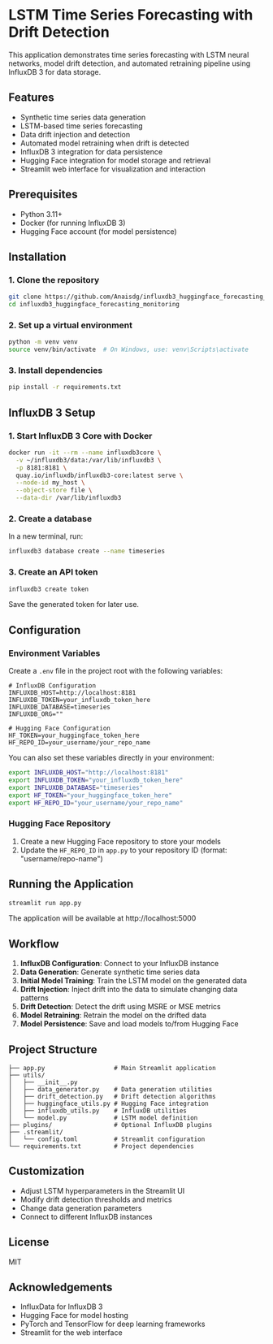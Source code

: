 # LSTM Time Series Forecasting with Drift Detection

This application demonstrates time series forecasting with LSTM neural networks, model drift detection, and automated retraining pipeline using InfluxDB 3 for data storage.

## Features

- Synthetic time series data generation
- LSTM-based time series forecasting
- Data drift injection and detection
- Automated model retraining when drift is detected
- InfluxDB 3 integration for data persistence
- Hugging Face integration for model storage and retrieval
- Streamlit web interface for visualization and interaction

## Prerequisites

- Python 3.11+ 
- Docker (for running InfluxDB 3)
- Hugging Face account (for model persistence)

## Installation

### 1. Clone the repository

```bash
git clone https://github.com/Anaisdg/influxdb3_huggingface_forecasting_monitoring.git
cd influxdb3_huggingface_forecasting_monitoring
```

### 2. Set up a virtual environment

```bash
python -m venv venv
source venv/bin/activate  # On Windows, use: venv\Scripts\activate
```

### 3. Install dependencies

```bash
pip install -r requirements.txt
```

## InfluxDB 3 Setup

### 1. Start InfluxDB 3 Core with Docker

```bash
docker run -it --rm --name influxdb3core \
  -v ~/influxdb3/data:/var/lib/influxdb3 \
  -p 8181:8181 \
  quay.io/influxdb/influxdb3-core:latest serve \
  --node-id my_host \
  --object-store file \
  --data-dir /var/lib/influxdb3
```

### 2. Create a database

In a new terminal, run:

```bash
influxdb3 database create --name timeseries
```

### 3. Create an API token

```bash
influxdb3 create token
```

Save the generated token for later use.

## Configuration

### Environment Variables

Create a `.env` file in the project root with the following variables:

```
# InfluxDB Configuration
INFLUXDB_HOST=http://localhost:8181
INFLUXDB_TOKEN=your_influxdb_token_here
INFLUXDB_DATABASE=timeseries
INFLUXDB_ORG=""

# Hugging Face Configuration
HF_TOKEN=your_huggingface_token_here
HF_REPO_ID=your_username/your_repo_name
```

You can also set these variables directly in your environment:

```bash
export INFLUXDB_HOST="http://localhost:8181"
export INFLUXDB_TOKEN="your_influxdb_token_here"
export INFLUXDB_DATABASE="timeseries"
export HF_TOKEN="your_huggingface_token_here"
export HF_REPO_ID="your_username/your_repo_name"
```

### Hugging Face Repository

1. Create a new Hugging Face repository to store your models
2. Update the `HF_REPO_ID` in `app.py` to your repository ID (format: "username/repo-name")

## Running the Application

```bash
streamlit run app.py
```

The application will be available at http://localhost:5000

## Workflow

1. **InfluxDB Configuration**: Connect to your InfluxDB instance
2. **Data Generation**: Generate synthetic time series data
3. **Initial Model Training**: Train the LSTM model on the generated data
4. **Drift Injection**: Inject drift into the data to simulate changing data patterns
5. **Drift Detection**: Detect the drift using MSRE or MSE metrics
6. **Model Retraining**: Retrain the model on the drifted data
7. **Model Persistence**: Save and load models to/from Hugging Face

## Project Structure

```
├── app.py                   # Main Streamlit application
├── utils/
│   ├── __init__.py
│   ├── data_generator.py    # Data generation utilities
│   ├── drift_detection.py   # Drift detection algorithms
│   ├── huggingface_utils.py # Hugging Face integration
│   ├── influxdb_utils.py    # InfluxDB utilities
│   └── model.py             # LSTM model definition
├── plugins/                 # Optional InfluxDB plugins
├── .streamlit/
│   └── config.toml          # Streamlit configuration
└── requirements.txt         # Project dependencies
```

## Customization

- Adjust LSTM hyperparameters in the Streamlit UI
- Modify drift detection thresholds and metrics
- Change data generation parameters
- Connect to different InfluxDB instances

## License

MIT

## Acknowledgements

- InfluxData for InfluxDB 3
- Hugging Face for model hosting
- PyTorch and TensorFlow for deep learning frameworks
- Streamlit for the web interface